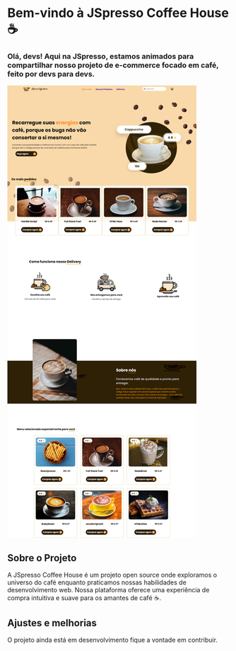 # Bem-vindo à JSpresso Coffee House ☕️


### Olá, devs! Aqui na JSpresso, estamos animados para compartilhar nosso projeto de e-commerce focado em café, feito por devs para devs.

<img src="./src/assets/imgs/screen.png" alt="Exemplo imagem">


## Sobre o Projeto

A JSpresso Coffee House é um projeto open source onde exploramos o universo do café enquanto praticamos nossas habilidades de desenvolvimento web. Nossa plataforma oferece uma experiência de compra intuitiva e suave para os amantes de café ☕️.

## Ajustes e melhorias

O projeto ainda está em desenvolvimento fique a vontade em contribuir.
